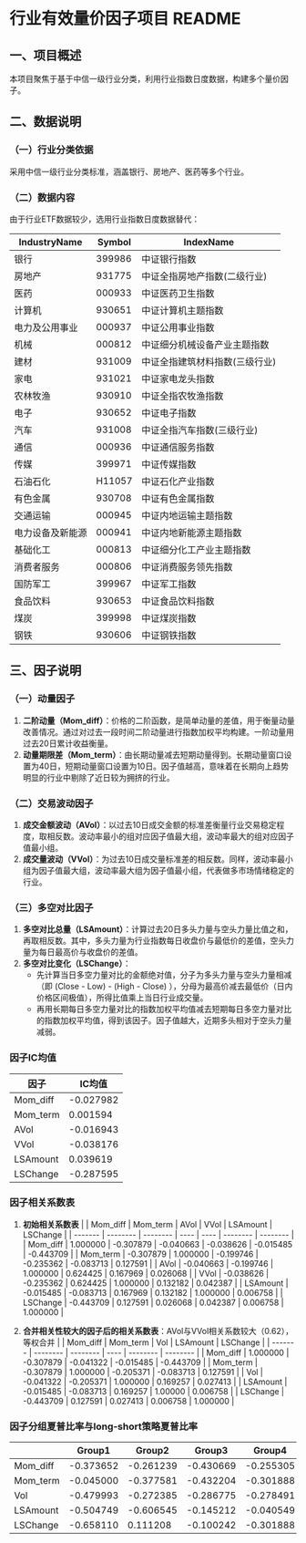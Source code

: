 # 行业有效量价因子项目 README

## 一、项目概述
本项目聚焦于基于中信一级行业分类，利用行业指数日度数据，构建多个量价因子。
## 二、数据说明
### （一）行业分类依据
采用中信一级行业分类标准，涵盖银行、房地产、医药等多个行业。

### （二）数据内容
由于行业ETF数据较少，选用行业指数日度数据替代：

| IndustryName | Symbol | IndexName |
| ---- | ---- | ---- |
| 银行 | 399986 | 中证银行指数 |
| 房地产 | 931775 | 中证全指房地产指数(二级行业) |
| 医药 | 000933 | 中证医药卫生指数 |
| 计算机 | 930651 | 中证计算机主题指数 |
| 电力及公用事业 | 000937 | 中证公用事业指数 |
| 机械 | 000812 | 中证细分机械设备产业主题指数 |
| 建材 | 931009 | 中证全指建筑材料指数(三级行业) |
| 家电 | 931021 | 中证家电龙头指数 |
| 农林牧渔 | 930910 | 中证全指农牧渔指数 |
| 电子 | 930652 | 中证电子指数 |
| 汽车 | 931008 | 中证全指汽车指数(三级行业) |
| 通信 | 000936 | 中证通信服务指数 |
| 传媒 | 399971 | 中证传媒指数 |
| 石油石化 | H11057 | 中证石化产业指数 |
| 有色金属 | 930708 | 中证有色金属指数 |
| 交通运输 | 000945 | 中证内地运输主题指数 |
| 电力设备及新能源 | 000941 | 中证内地新能源主题指数 |
| 基础化工 | 000813 | 中证细分化工产业主题指数 |
| 消费者服务 | 000806 | 中证消费服务领先指数 |
| 国防军工 | 399967 | 中证军工指数 |
| 食品饮料 | 930653 | 中证食品饮料指数 |
| 煤炭 | 399998 | 中证煤炭指数 |
| 钢铁 | 930606 | 中证钢铁指数 | 


## 三、因子说明
### （一）动量因子
1. **二阶动量（Mom_diff）**：价格的二阶函数，是简单动量的差值，用于衡量动量改善情况。通过对过去一段时间二阶动量进行指数加权平均构建。一阶动量用过去20日累计收益衡量。
2. **动量期限差（Mom_term）**：由长期动量减去短期动量得到。长期动量窗口设置为40日，短期动量窗口设置为10日。因子值越高，意味着在长期向上趋势明显的行业中剔除了近日较为拥挤的行业。

### （二）交易波动因子
1. **成交金额波动（AVol）**：以过去10日成交金额的标准差衡量行业交易稳定程度，取相反数。波动率最小的组对应因子值最大组，波动率最大的组对应因子值最小组。
2. **成交量波动（VVol）**：为过去10日成交量标准差的相反数。同样，波动率最小组为因子值最大组，波动率最大组为因子值最小组，代表做多市场情绪稳定的行业。


### （三）多空对比因子
1. **多空对比总量（LSAmount）**：计算过去20日多头力量与空头力量比值之和，再取相反数。其中，多头力量为行业指数每日收盘价与最低价的差值，空头力量为每日最高价与收盘价的差值。
2. **多空对比变化（LSChange）**：
    - 先计算当日多空力量对比的金额绝对值，分子为多头力量与空头力量相减（即 (Close - Low) - (High - Close) ），分母为最高价减去最低价（日内价格区间极值），所得比值乘上当日行业成交量。
    - 再用长期每日多空力量对比的指数加权平均值减去短期每日多空力量对比的指数加权平均值，得到该因子。因子值越大，近期多头相对于空头力量减弱。

### 因子IC均值
| 因子 | IC均值 |
| ---- | ---- |
| Mom_diff | -0.027982 |
| Mom_term | 0.001594 |
| AVol | -0.016943 |
| VVol | -0.038176 |
| LSAmount | 0.039619 |
| LSChange | -0.287595 | 

### 因子相关系数表
1. **初始相关系数表**
|         | Mom_diff | Mom_term | AVol | VVol | LSAmount | LSChange |
| ------- | -------- | -------- | ---- | ---- | -------- | -------- |
| Mom_diff | 1.000000 | -0.307879 | -0.040663 | -0.038626 | -0.015485 | -0.443709 |
| Mom_term | -0.307879 | 1.000000 | -0.199746 | -0.235362 | -0.083713 | 0.127591 |
| AVol | -0.040663 | -0.199746 | 1.000000 | 0.624425 | 0.167969 | 0.026068 |
| VVol | -0.038626 | -0.235362 | 0.624425 | 1.000000 | 0.132182 | 0.042387 |
| LSAmount | -0.015485 | -0.083713 | 0.167969 | 0.132182 | 1.000000 | 0.006758 |
| LSChange | -0.443709 | 0.127591 | 0.026068 | 0.042387 | 0.006758 | 1.000000 | 

2. **合并相关性较大的因子后的相关系数表**：AVol与VVol相关系数较大（0.62），等权合并
|         | Mom_diff | Mom_term | Vol | LSAmount | LSChange |
| ------- | -------- | -------- | ---- | -------- | -------- |
| Mom_diff | 1.000000 | -0.307879 | -0.041322 | -0.015485 | -0.443709 |
| Mom_term | -0.307879 | 1.000000 | -0.205371 | -0.083713 | 0.127591 |
| Vol      | -0.041322 | -0.205371 | 1.000000 | 0.169257 | 0.027413 |
| LSAmount | -0.015485 | -0.083713 | 0.169257 | 1.00000 | 0.006758 |
| LSChange | -0.443709 | 0.127591 | 0.027413 | 0.006758 | 1.000000 | 

### 因子分组夏普比率与long-short策略夏普比率
|         | Group1 | Group2 | Group3 | Group4 | Group5 | Long_Short |
| ------- | ------ | ------ | ------ | ------ | ------ | ---------- |
| Mom_diff | -0.373652 | -0.261239 | -0.430669 | -0.255305 | -0.051336 | 0.223567 |
| Mom_term | -0.045000 | -0.377581 | -0.432204 | -0.301888 | -0.264949 | -0.519637 |
| Vol | -0.479993 | -0.272385 | -0.286775 | -0.278491 | 0.048216 | 0.553771 |
| LSAmount | -0.504749 | -0.606545 | -0.145212 | -0.040549 | -0.004471 | 0.827710 |
| LSChange | -0.658110 | 0.111208 | -0.100242 | -0.301888 | -0.283480 | 0.411601 | 
